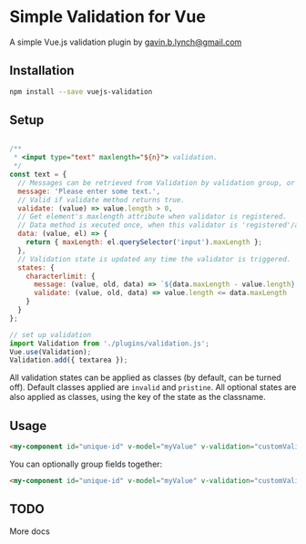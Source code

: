 # Simple Validation for Vue

A simple Vue.js validation plugin by gavin.b.lynch@gmail.com

## Installation

```bash
npm install --save vuejs-validation
```

## Setup

```javascript

/**
 * <input type="text" maxlength="${n}"> validation.
 */
const text = {
  // Messages can be retrieved from Validation by validation group, or by individual validation id.
  message: 'Please enter some text.',
  // Valid if validate method returns true.
  validate: (value) => value.length > 0,
  // Get element's maxlength attribute when validator is registered.
  // Data method is xecuted once, when this validator is 'registered'/added to the Validation.
  data: (value, el) => {
    return { maxLength: el.querySelector('input').maxLength };
  },
  // Validation state is updated any time the validator is triggered.
  states: {
    characterlimit: {
      message: (value, old, data) => `${data.maxLength - value.length} characters remaining.`,
      validate: (value, old, data) => value.length <= data.maxLength
    }
  }
};

// set up validation
import Validation from './plugins/validation.js';
Vue.use(Validation);
Validation.add({ textarea });
```

All validation states can be applied as classes (by default, can be turned off). Default classes applied are `invalid` and `pristine`.
All optional states are also applied as classes, using the key of the state as the classname.

## Usage

```html
<my-component id="unique-id" v-model="myValue" v-validation="customValidation"></my-component>
```

You can optionally group fields together:

```html
<my-component id="unique-id" v-model="myValue" v-validation="customValidation" data-validation-group="GroupName"></my-component>
```

## TODO
More docs
